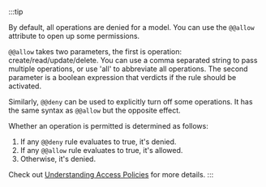 :::tip

By default, all operations are denied for a model. You can use the `@@allow` attribute to open up some permissions.

`@@allow` takes two parameters, the first is operation: create/read/update/delete. You can use a comma separated string to pass multiple operations, or use 'all' to abbreviate all operations. The second parameter is a boolean expression that verdicts if the rule should be activated.

Similarly, `@@deny` can be used to explicitly turn off some operations. It has the same syntax as `@@allow` but the opposite effect.

Whether an operation is permitted is determined as follows:

1. If any `@@deny` rule evaluates to true, it's denied.
2. If any `@@allow` rule evaluates to true, it's allowed.
3. Otherwise, it's denied.

Check out [Understanding Access Policies](/docs/the-complete-guide/part1/access-policy) for more details.
:::
